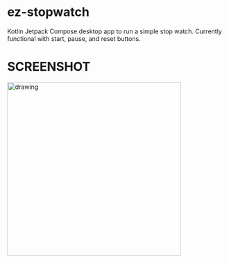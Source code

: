 # ez-stopwatch
Kotlin Jetpack Compose desktop app to run a simple stop watch. Currently functional with start, pause, and reset buttons.

# SCREENSHOT

<img src="https://user-images.githubusercontent.com/5241162/184668868-967e922b-c324-48ce-964e-53a8cfbfdaed.png" alt="drawing" height="400" width="400"/>
